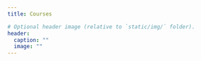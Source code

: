 ```yaml
---
title: Courses

# Optional header image (relative to `static/img/` folder).
header:
  caption: ""
  image: ""
---
```


